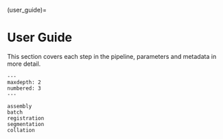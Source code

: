 (user_guide)=
# User Guide

This section covers each step in the pipeline, parameters and metadata in more detail.
```{toctree}
---
maxdepth: 2
numbered: 3
---

assembly
batch
registration
segmentation
collation
```
